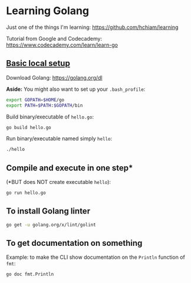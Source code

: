 # Learning Golang

Just one of the things I'm learning: <https://github.com/hchiam/learning>

Tutorial from Google and Codecademy: <https://www.codecademy.com/learn/learn-go>

## [Basic local setup](https://www.codecademy.com/articles/setting-up-go-locally)

Download Golang: <https://golang.org/dl>

**Aside:** You might also want to set up your `.bash_profile`:

```bash
export GOPATH=$HOME/go
export PATH=$PATH:$GOPATH/bin
```

Build binary/executable of `hello.go`:

```bash
go build hello.go
```

Run binary/executable named simply `hello`:

```bash
./hello
```

## Compile and execute in one step*

(*BUT does NOT create executable `hello`):

```bash
go run hello.go
```

## To install Golang linter

```bash
go get -u golang.org/x/lint/golint
```

## To get documentation on something

Example: to make the CLI show documentation on the `Println` function of `fmt`:

```bash
go doc fmt.Println
```
